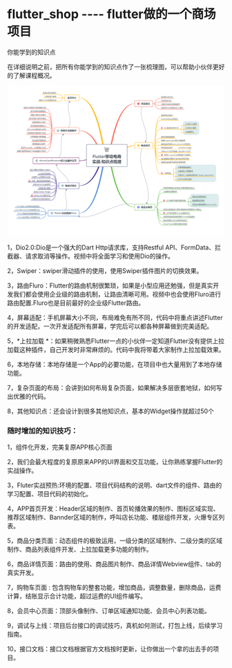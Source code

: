 # flutter_shop ---- flutter做的一个商场项目

你能学到的知识点  

在详细说明之前，把所有你能学到的知识点作了一张梳理图，可以帮助小伙伴更好的了解课程概况。

![image](https://github.com/1136346879/Image_Assert/blob/master/Flutter%E7%A7%BB%E5%8A%A8%E7%94%B5%E5%95%86%E5%AE%9E%E6%88%98-%E7%9F%A5%E8%AF%86%E7%82%B9%E6%A2%B3%E7%90%86.png)

1，Dio2.0:Dio是一个强大的Dart Http请求库，支持Restful API、FormData、拦截器、请求取消等操作。视频中将全面学习和使用Dio的操作。

2，Swiper：swiper滑动插件的使用，使用Swiper插件图片的切换效果。

3，路由Fluro：Flutter的路由机制很繁琐，如果是小型应用还勉强，但是真实开发我们都会使用企业级的路由机制，让路由清晰可用。视频中也会使用Fluro进行路由配置.Fluro也是目前最好的企业级Flutter路由。

4，屏幕适配：手机屏幕大小不同，布局难免有所不同，代码中将重点讲述Flutter的开发适配，一次开发适配所有屏幕，学完后可以都各种屏幕做到完美适配。

5，*上拉加载 *：如果稍微熟悉Flutter一点的小伙伴一定知道Flutter没有提供上拉加载这种插件，自己开发时非常麻烦的。代码中我将带着大家制作上拉加载效果。

6，本地存储：本地存储是一个App的必要功能，在项目中也大量用到了本地存储功能。

7，复杂页面的布局：会讲到如何布局复杂页面，如果解决多层嵌套地狱，如何写出优雅的代码。

8，其他知识点：还会设计到很多其他知识点，基本的Widget操作就超过50个

### 随时增加的知识技巧：

1，组件化开发，完美复原APP核心页面

2，我们会最大程度的复原原来APP的UI界面和交互功能，让你熟练掌握Flutter的实战操作。

3，Fluter实战预热:环境的配置、项目代码结构的说明、dart文件的组件、路由的学习配置、项目代码的初始化。

4，APP首页开发：Header区域的制作、首页轮播效果的制作、图标区域实现、推荐区域制作、Bannder区域的制作，呼叫店长功能、楼层组件开发，火爆专区列表。

5，商品分类页面：动态组件的极致运用，一级分类的区域制作、二级分类的区域制作、商品列表组件开发、上拉加载更多功能的制作。

6，商品详情页面：路由的使用、商品图片制作、商品详情Webview组件、tab的真实开发。

7，购物车页面 : 包含购物车的整套功能，增加商品，调整数量，删除商品，运费计算，结账显示合计功能，超过运费的UI组件编写。

8，会员中心页面：顶部头像制作、订单区域通知功能、会员中心列表功能。

9，调试与上线：项目后台接口的调试技巧，真机如何测试，打包上线，后续学习指南。

10，接口文档：接口文档根据官方文档按时更新，让你做出一个拿的出去手的项目。

